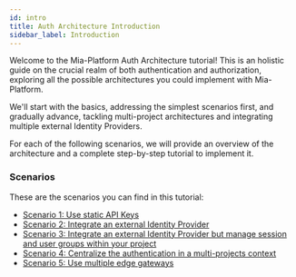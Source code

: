 ```yaml
---
id: intro
title: Auth Architecture Introduction
sidebar_label: Introduction
---
```


Welcome to the Mia-Platform Auth Architecture tutorial! This is an holistic guide on the crucial realm of both authentication and authorization, exploring all the possible architectures you could implement with Mia-Platform.

We'll start with the basics, addressing the simplest scenarios first, and gradually advance, tackling multi-project architectures and integrating multiple external Identity Providers. 

For each of the following scenarios, we will provide an overview of the architecture and a complete step-by-step tutorial to implement it.

### Scenarios

These are the scenarios you can find in this tutorial:
- [Scenario 1: Use static API Keys](/getting-started/tutorials/architecture/auth/static-api-key.md)
- [Scenario 2: Integrate an external Identity Provider](/getting-started/tutorials/architecture/auth/external-idp.md)
- [Scenario 3: Integrate an external Identity Provider but manage session and user groups within your project](/getting-started/tutorials/architecture/auth/external-idp-internal-session.md)
- [Scenario 4: Centralize the authentication in a multi-projects context](/getting-started/tutorials/architecture/auth/multiple-projects.md)
- [Scenario 5: Use multiple edge gateways](/getting-started/tutorials/architecture/auth/multiple-edge-gateways.md)
